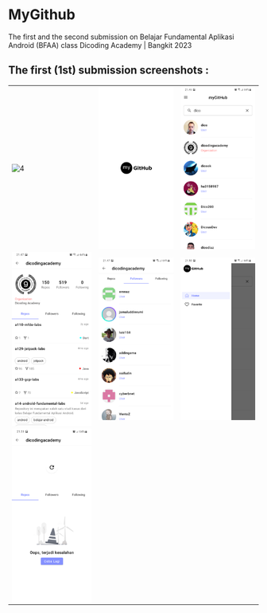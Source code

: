 # MyGithub
The first and the second submission on Belajar Fundamental Aplikasi Android (BFAA) class Dicoding Academy | Bangkit 2023

## The first (1st) submission screenshots :
<table>
   <tr>
      <td><img src="screenshots/az_recorder_20230306_223633_edited.gif" align="center" alt="4"></td>
      <td><img src="screenshots/Screenshot_20230306-214554_myGitHub.png" align="center" alt="4"></td>
      <td><img src="screenshots/Screenshot_20230306-214624_myGitHub.png" align="center" alt="4"></td>
   </tr> 
   <tr>
      <td><img src="screenshots/Screenshot_20230306-214701_myGitHub.png" align="center" alt="4"></td>
      <td><img src="screenshots/Screenshot_20230306-214725_myGitHub.png" align="center" alt="4"></td>
      <td><img src="screenshots/Screenshot_20230306-215019_myGitHub.png" align="center" alt="4"></td>
  </tr>
  <tr>
      <td><img src="screenshots/Screenshot_20230306-215107_myGitHub.png" align="center" alt="4"></td>
  </tr>
</table>
